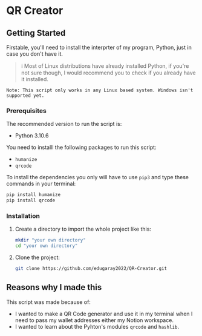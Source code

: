 # QR Creator

## Getting Started
Firstable, you'll need to install the interprter of my program, Python, just in case you don't have it.

> :information_source: Most of Linux distributions have already installed Python, if you're not sure though, I would recommend you to check if you already have it installed.

`Note: This script only works in any Linux based system. Windows isn't supported yet.`

### Prerequisites

The recommended version to run the script is:
* Python 3.10.6

You need to installl the following packages to run this script:
* `humanize`
* `qrcode`

To install the dependencies you only will have to use `pip3` and type these commands in your terminal:

```sh
pip install humanize
pip install qrcode
```

### Installation

1. Create a directory to import the whole project like this:

    ```sh
    mkdir "your own directory"
    cd "your own directory"
    ```
3. Clone the project:
    ```sh
    git clone https://github.com/edugaray2022/QR-Creator.git
    ```
    

## Reasons why I made this
This script was made because of:
* I wanted to make a QR Code generator and use it in my terminal when I need to pass my wallet addresses either my Notion workspace.
* I wanted to learn about the Pyhton's modules `qrcode` and `hashlib`.
